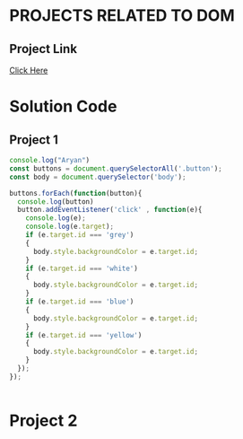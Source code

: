 # PROJECTS RELATED TO DOM

## Project Link
[Click Here](https://stackblitz.com/edit/dom-project-chaiaurcode?file=index.html)

# Solution Code

## Project 1

``` JavaScript
console.log("Aryan")
const buttons = document.querySelectorAll('.button');
const body = document.querySelector('body');

buttons.forEach(function(button){
  console.log(button)
  button.addEventListener('click' , function(e){
    console.log(e);
    console.log(e.target);
    if (e.target.id === 'grey')
    {
      body.style.backgroundColor = e.target.id;
    }
    if (e.target.id === 'white')
    {
      body.style.backgroundColor = e.target.id;
    }
    if (e.target.id === 'blue')
    {
      body.style.backgroundColor = e.target.id;
    }
    if (e.target.id === 'yellow')
    {
      body.style.backgroundColor = e.target.id;
    }  
  });
});



```

# Project 2
``` JavaScript

```
